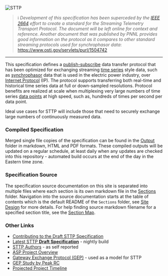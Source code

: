 ![STTP](Sections/Images/sttp-logo-with-title.png)

> :information_source: _Development of this specification has been superceded by the [IEEE 2664](https://standards.ieee.org/project/2664.html) effort to create a standard for the Streaming Telemetry Transport Protocol. The document will be left online for context and reference. Another document that was published by PNNL provides good information on the protocol as it compares to other standard streaming protocols used for synchrophasor data_: https://www.osti.gov/servlets/purl/1504742

---

This specification defines a [publish-subscribe](https://en.wikipedia.org/wiki/Publish%E2%80%93subscribe_pattern) data transfer protocol that has been optimized for exchanging streaming [time series](https://en.wikipedia.org/wiki/Time_series) style data, such as [synchrophasor](https://en.wikipedia.org/wiki/Phasor_measurement_unit) data that is used in the electric power industry, over [Internet Protocol](https://en.wikipedia.org/wiki/Internet_Protocol) (IP). The protocol supports transferring both real-time and historical time series data at full or down-sampled resolutions. Protocol benefits are realized at scale when multiplexing very large numbers of time series [data points](https://en.wikipedia.org/wiki/Data_point) at high speed, such as, hundreds of times per second per data point.

Ideal use cases for STTP will include those that need to securely exchange large numbers of continuously measured data.

### Compiled Specification

Merged single file copies of the specification can be found in the [Output](Output) folder in markdown, HTML and PDF formats. These compiled outputs will be updated on a regular schedule, at least daily when any updates are checked into this repository - automated build occurs at the end of the day in the Eastern time zone.

### Specification Source

The specification source documentation on this site is separated into multiple files where each section is its own markdown file in the [Sections](Sections) folder. Navigation into the source documentation starts at the table of contents which is the default README of the `Sections` folder, see [Site Design](CONTRIBUTING.md#site-design) for more details. For help finding source markdown filename for a specified section title, see the [Section Map](Sections/SectionMap.md).

### Other Links

- [Contributing to the Draft STTP Specification](CONTRIBUTING.md)
- [Latest STTP **Draft Specification**](https://github.com/sttp/Specification/raw/master/Output/sttp-specification.pdf) - nightly build
- [STTP Authors](Sections/Contributors.md) - as self reported
- [ASP Project Overview](http://www.naspi.org/sites/default/files/2017-03/gpa_robertson_asp_doe_20170322.pdf)
- [Gateway Exchange Protocol (GEP)](http://gridprotectionalliance.org/docs/products/gsf/gep-overview.pdf) - used as a model for STTP
- [GEP Study by Peak RC](https://www.naspi.org/sites/default/files/2017-03/PRSP_Phasor_Gateway_Whitepaper_Final_with_disclaimer_Final.pdf)
- [Projected Project Timeline](https://raw.githubusercontent.com/sttp/Specification/master/Sections/Images/project-timeline.png)

